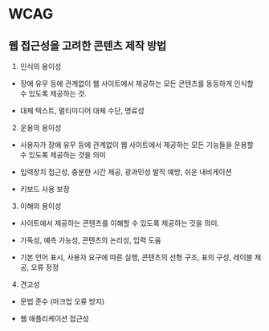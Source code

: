 # WCAG

## 웹 접근성을 고려한 콘텐츠 제작 방법

1. 인식의 용이성

- 장애 유무 등에 관계없이 웹 사이트에서 제공하는 모든 콘텐츠를 동등하게 인식할 수 있도록 제공하는 것.

- 대체 텍스트, 멀티미디어 대체 수단, 명료성

2. 운용의 용이성

- 사용자가 장애 유무 등에 관계없이 웹 사이트에서 제공하는 모든 기능들을 운용할 수 있도록 제공하는 것을 의미

- 입력장치 접근성, 충분한 시간 제공, 광과민성 발작 예방, 쉬운 내비게이션

- 키보드 사용 보장

3. 이해의 용이성

- 사이트에서 제공하는 콘텐츠를 이해할 수 있도록 제공하는 것을 의미.

- 가독성, 예측 가능성, 콘텐츠의 논리성, 입력 도움 

- 기본 언어 표시, 사용자 요구에 따른 실행, 콘텐츠의 선형 구조, 표의 구성, 레이블 제공, 오류 정정
 

4. 견고성

- 문법 준수  (마크업 오류 방지)

- 웹 애플리케이션 접근성
